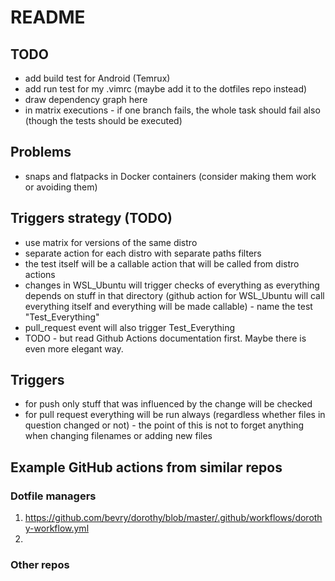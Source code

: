 # README

## TODO

- add build test for Android (Temrux)
- add run test for my .vimrc (maybe add it to the dotfiles repo instead)
- draw dependency graph here
- in matrix executions - if one branch fails, the whole task should fail also (though the tests should be executed)

## Problems

- snaps and flatpacks in Docker containers (consider making them work or avoiding them)

## Triggers strategy (TODO)

- use matrix for versions of the same distro
- separate action for each distro with separate paths filters
- the test itself will be a callable action that will be called from distro actions
- changes in WSL_Ubuntu will trigger checks of everything as everything depends on
  stuff in that directory (github action for WSL_Ubuntu will call everything itself
  and everything will be made callable) - name the test "Test_Everything"
- pull_request event will also trigger Test_Everything
- TODO - but read Github Actions documentation first. Maybe there is even more elegant way.

## Triggers

- for push only stuff that was influenced by the change will be checked
- for pull request everything will be run always (regardless whether files in question changed or not) - the point of this is not to forget anything when changing filenames or adding new files

## Example GitHub actions from similar repos

### Dotfile managers

1. <https://github.com/bevry/dorothy/blob/master/.github/workflows/dorothy-workflow.yml>
2. 

### Other repos

